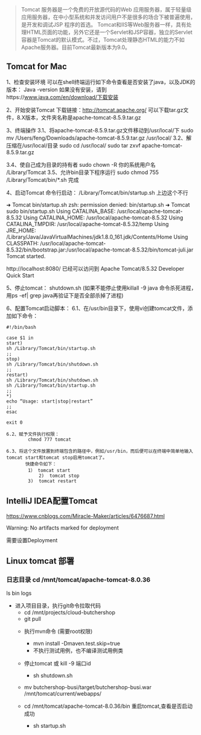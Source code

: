 > Tomcat 服务器是一个免费的开放源代码的Web 应用服务器，属于轻量级应用服务器，在中小型系统和并发访问用户不是很多的场合下被普遍使用，是开发和调试JSP 程序的首选。
Tomcat和IIS等Web服务器一样，具有处理HTML页面的功能，另外它还是一个Servlet和JSP容器，独立的Servlet容器是Tomcat的默认模式。不过，Tomcat处理静态HTML的能力不如Apache服务器。目前Tomcat最新版本为9.0。


## Tomcat for Mac
1、检查安装环境
      可以在shell终端运行如下命令查看是否安装了java，以及JDK的版本：
      Java -version
      如果没有安装，请到https://www.java.com/en/download/下载安装

2、开始安装Tomcat
     下载链接：http://tomcat.apache.org/
     可以下载tar.gz文件，8.X版本，文件夹名称是apache-tomcat-8.5.9.tar.gz

3、终端操作
   3.1、将apache-tomcat-8.5.9.tar.gz文件移动到/usr/local/下
            sudo mv /Users/feng/Downloads/apache-tomcat-8.5.9.tar.gz /usr/local/
   3.2、解压缩在/usr/local/目录
            sudo cd /usr/local/
            sudo tar zxvf apache-tomcat-8.5.9.tar.gz

   3.4、使自己成为目录的持有者
            sudo chown -R 你的系统用户名 /Library/Tomcat
   3.5、允许bin目录下程序运行
            sudo chmod 755 /Library/Tomcat/bin/*.sh
   完成

4、启动Tomcat
   命令行启动：
   /Library/Tomcat/bin/startup.sh
   上边这个不行

➜  Tomcat bin/startup.sh
zsh: permission denied: bin/startup.sh
➜  Tomcat sudo bin/startup.sh
Using CATALINA_BASE:   /usr/local/apache-tomcat-8.5.32
Using CATALINA_HOME:   /usr/local/apache-tomcat-8.5.32
Using CATALINA_TMPDIR: /usr/local/apache-tomcat-8.5.32/temp
Using JRE_HOME:        /Library/Java/JavaVirtualMachines/jdk1.8.0_161.jdk/Contents/Home
Using CLASSPATH:       /usr/local/apache-tomcat-8.5.32/bin/bootstrap.jar:/usr/local/apache-tomcat-8.5.32/bin/tomcat-juli.jar
Tomcat started.

http://localhost:8080/ 已经可以访问到 Apache Tomcat/8.5.32  Developer Quick Start

5、停止tomcat：
   shutdown.sh (如果不能停止使用killall -9 java 命令杀死进程，用ps -ef| grep java再验证下是否全部杀掉了进程)

6、配置Tomcat启动脚本：
   6.1、在/usr/bin目录下，使用vi创建tomcat文件，添加如下命令：
```
#!/bin/bash

case $1 in
start)
sh /Library/Tomcat/bin/startup.sh
;;
stop)
sh /Library/Tomcat/bin/shutdown.sh
;;
restart)
sh /Library/Tomcat/bin/shutdown.sh
sh /Library/Tomcat/bin/startup.sh
;;
*)
echo “Usage: start|stop|restart”
;;
esac

exit 0

6.2、赋予文件执行权限：
        chmod 777 tomcat

6.3、将这个文件放置到终端包含的路径中，例如/usr/bin，而后便可以在终端中简单地输入tomcat start和tomcat stop启用tomcat了。
       快捷命令如下：
        1） tomcat start 
			2)  tomcat stop
   		3)  tomcat restart 
```

## IntelliJ IDEA配置Tomcat
https://www.cnblogs.com/Miracle-Maker/articles/6476687.html

Warning: No artifacts marked for deployment

需要设置Deployment

## Linux tomcat 部署
### 日志目录 cd /mnt/tomcat/apache-tomcat-8.0.36
ls
bin  logs

  - 进入项目目录，执行git命令拉取代码 
      + cd /mnt/projects/cloud-butchershop
      + git pull 
    - 执行mvn命令 (需要root权限)
      - mvn install -Dmaven.test.skip=true
      - 不执行测试用例，也不编译测试用例类
    - 停止tomcat 或 kill -9 端口id
      - sh shutdown.sh 
    - mv butchershop-busi/target/butchershop-busi.war /mnt/tomcat/current/webapps/
    
    - cd /mnt/tomcat/apache-tomcat-8.0.36/bin 重启tomcat,查看是否启动成功
      - sh startup.sh 










